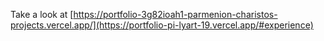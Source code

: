 Take a look at [https://portfolio-3g82ioah1-parmenion-charistos-projects.vercel.app/](https://portfolio-pi-lyart-19.vercel.app/#experience)
